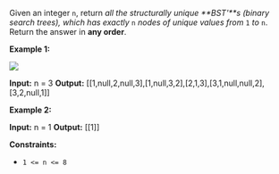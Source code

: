 
Given an integer  `n`, return  _all the structurally unique  **BST'**s (binary search trees), which has exactly_ `n` _nodes of unique values from_  `1`  _to_  `n`. Return the answer in  **any order**.

**Example 1:**

![](https://assets.leetcode.com/uploads/2021/01/18/uniquebstn3.jpg)

**Input:** n = 3
**Output:** [[1,null,2,null,3],[1,null,3,2],[2,1,3],[3,1,null,null,2],[3,2,null,1]]

**Example 2:**

**Input:** n = 1
**Output:** [[1]]

**Constraints:**

-   `1 <= n <= 8`